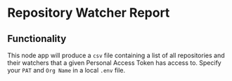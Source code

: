 # Repository Watcher Report

## Functionality

This node app will produce a `csv` file containing a list of all repositories and their watchers that a given Personal Access Token has access to. Specify your `PAT` and `Org Name` in a local `.env` file.  
